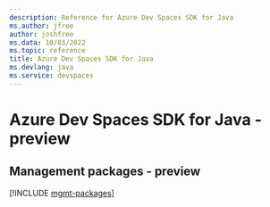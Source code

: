 ```yaml
---
description: Reference for Azure Dev Spaces SDK for Java
ms.author: jfree
author: joshfree
ms.data: 10/03/2022
ms.topic: reference
title: Azure Dev Spaces SDK for Java
ms.devlang: java
ms.service: devspaces
---
```

# Azure Dev Spaces SDK for Java - preview

## Management packages - preview
[!INCLUDE [mgmt-packages](dev-spaces-mgmt-index.md)]